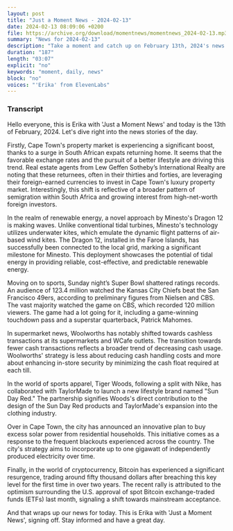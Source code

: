 ```yaml
---
layout: post
title: "Just a Moment News - 2024-02-13"
date: 2024-02-13 08:09:06 +0200
file: https://archive.org/download/momentnews/momentnews_2024-02-13.mp3
summary: "News for 2024-02-13"
description: "Take a moment and catch up on February 13th, 2024's news."
duration: "187"
length: "03:07"
explicit: "no"
keywords: "moment, daily, news"
block: "no"
voices: "'Erika' from ElevenLabs"
---
```


### Transcript

Hello everyone, this is Erika with 'Just a Moment News' and today is the 13th of February, 2024. Let's dive right into the news stories of the day.

Firstly, Cape Town's property market is experiencing a significant boost, thanks to a surge in South African expats returning home. It seems that the favorable exchange rates and the pursuit of a better lifestyle are driving this trend. Real estate agents from Lew Geffen Sotheby’s International Realty are noting that these returnees, often in their thirties and forties, are leveraging their foreign-earned currencies to invest in Cape Town's luxury property market. Interestingly, this shift is reflective of a broader pattern of semigration within South Africa and growing interest from high-net-worth foreign investors.

In the realm of renewable energy, a novel approach by Minesto's Dragon 12 is making waves. Unlike conventional tidal turbines, Minesto's technology utilizes underwater kites, which emulate the dynamic flight patterns of air-based wind kites. The Dragon 12, installed in the Faroe Islands, has successfully been connected to the local grid, marking a significant milestone for Minesto. This deployment showcases the potential of tidal energy in providing reliable, cost-effective, and predictable renewable energy.

Moving on to sports, Sunday night’s Super Bowl shattered ratings records. An audience of 123.4 million watched the Kansas City Chiefs beat the San Francisco 49ers, according to preliminary figures from Nielsen and CBS. The vast majority watched the game on CBS, which recorded 120 million viewers. The game had a lot going for it, including a game-winning touchdown pass and a superstar quarterback, Patrick Mahomes.

In supermarket news, Woolworths has notably shifted towards cashless transactions at its supermarkets and WCafe outlets. The transition towards fewer cash transactions reflects a broader trend of decreasing cash usage. Woolworths' strategy is less about reducing cash handling costs and more about enhancing in-store security by minimizing the cash float required at each till.

In the world of sports apparel, Tiger Woods, following a split with Nike, has collaborated with TaylorMade to launch a new lifestyle brand named "Sun Day Red." The partnership signifies Woods's direct contribution to the design of the Sun Day Red products and TaylorMade's expansion into the clothing industry.

Over in Cape Town, the city has announced an innovative plan to buy excess solar power from residential households. This initiative comes as a response to the frequent blackouts experienced across the country. The city's strategy aims to incorporate up to one gigawatt of independently produced electricity over time.

Finally, in the world of cryptocurrency, Bitcoin has experienced a significant resurgence, trading around fifty thousand dollars after breaching this key level for the first time in over two years. The recent rally is attributed to the optimism surrounding the U.S. approval of spot Bitcoin exchange-traded funds (ETFs) last month, signaling a shift towards mainstream acceptance.

And that wraps up our news for today. This is Erika with 'Just a Moment News', signing off. Stay informed and have a great day.

